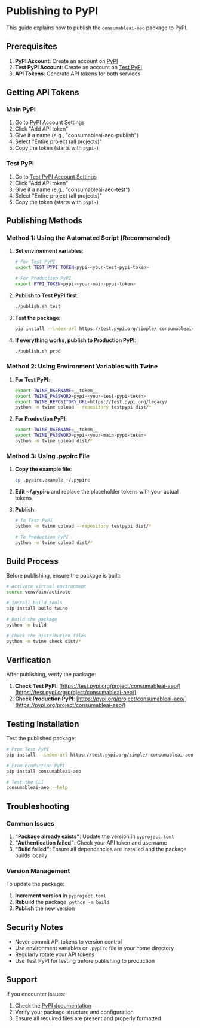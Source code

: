 # Publishing to PyPI

This guide explains how to publish the `consumableai-aeo` package to PyPI.

## Prerequisites

1. **PyPI Account**: Create an account on [PyPI](https://pypi.org/account/register/)
2. **Test PyPI Account**: Create an account on [Test PyPI](https://test.pypi.org/account/register/)
3. **API Tokens**: Generate API tokens for both services

## Getting API Tokens

### Main PyPI
1. Go to [PyPI Account Settings](https://pypi.org/manage/account/token/)
2. Click "Add API token"
3. Give it a name (e.g., "consumableai-aeo-publish")
4. Select "Entire project (all projects)"
5. Copy the token (starts with `pypi-`)

### Test PyPI
1. Go to [Test PyPI Account Settings](https://test.pypi.org/manage/account/token/)
2. Click "Add API token"
3. Give it a name (e.g., "consumableai-aeo-test")
4. Select "Entire project (all projects)"
5. Copy the token (starts with `pypi-`)

## Publishing Methods

### Method 1: Using the Automated Script (Recommended)

1. **Set environment variables**:
   ```bash
   # For Test PyPI
   export TEST_PYPI_TOKEN=pypi-<your-test-pypi-token>
   
   # For Production PyPI
   export PYPI_TOKEN=pypi-<your-main-pypi-token>
   ```

2. **Publish to Test PyPI first**:
   ```bash
   ./publish.sh test
   ```

3. **Test the package**:
   ```bash
   pip install --index-url https://test.pypi.org/simple/ consumableai-aeo
   ```

4. **If everything works, publish to Production PyPI**:
   ```bash
   ./publish.sh prod
   ```

### Method 2: Using Environment Variables with Twine

1. **For Test PyPI**:
   ```bash
   export TWINE_USERNAME=__token__
   export TWINE_PASSWORD=pypi-<your-test-pypi-token>
   export TWINE_REPOSITORY_URL=https://test.pypi.org/legacy/
   python -m twine upload --repository testpypi dist/*
   ```

2. **For Production PyPI**:
   ```bash
   export TWINE_USERNAME=__token__
   export TWINE_PASSWORD=pypi-<your-main-pypi-token>
   python -m twine upload dist/*
   ```

### Method 3: Using .pypirc File

1. **Copy the example file**:
   ```bash
   cp .pypirc.example ~/.pypirc
   ```

2. **Edit ~/.pypirc** and replace the placeholder tokens with your actual tokens

3. **Publish**:
   ```bash
   # To Test PyPI
   python -m twine upload --repository testpypi dist/*
   
   # To Production PyPI
   python -m twine upload dist/*
   ```

## Build Process

Before publishing, ensure the package is built:

```bash
# Activate virtual environment
source venv/bin/activate

# Install build tools
pip install build twine

# Build the package
python -m build

# Check the distribution files
python -m twine check dist/*
```

## Verification

After publishing, verify the package:

1. **Check Test PyPI**: [https://test.pypi.org/project/consumableai-aeo/](https://test.pypi.org/project/consumableai-aeo/)
2. **Check Production PyPI**: [https://pypi.org/project/consumableai-aeo/](https://pypi.org/project/consumableai-aeo/)

## Testing Installation

Test the published package:

```bash
# From Test PyPI
pip install --index-url https://test.pypi.org/simple/ consumableai-aeo

# From Production PyPI
pip install consumableai-aeo

# Test the CLI
consumableai-aeo --help
```

## Troubleshooting

### Common Issues

1. **"Package already exists"**: Update the version in `pyproject.toml`
2. **"Authentication failed"**: Check your API token and username
3. **"Build failed"**: Ensure all dependencies are installed and the package builds locally

### Version Management

To update the package:

1. **Increment version** in `pyproject.toml`
2. **Rebuild** the package: `python -m build`
3. **Publish** the new version

## Security Notes

- Never commit API tokens to version control
- Use environment variables or `.pypirc` file in your home directory
- Regularly rotate your API tokens
- Use Test PyPI for testing before publishing to production

## Support

If you encounter issues:

1. Check the [PyPI documentation](https://packaging.python.org/guides/publishing-package-distribution-using-twine/)
2. Verify your package structure and configuration
3. Ensure all required files are present and properly formatted
